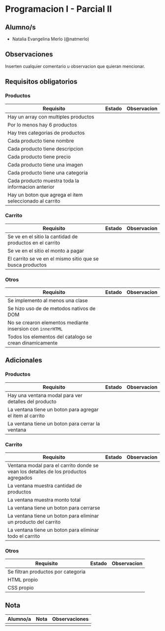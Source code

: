 # Programacion I - Parcial II

## Alumno/s

- Natalia Evangelina Merlo (@natmerlo)

## Observaciones

Inserten cualquier comentario u observacion que quieran mencionar.

## Requisitos obligatorios

### Productos

| Requisito | Estado | Observacion |
| --- | --- | --- |
| Hay un array con multiples productos |  |
| Por lo menos hay 6 productos |  |
| Hay tres categorias de productos | |
| Cada producto tiene nombre | |
| Cada producto tiene descripcion | |
| Cada producto tiene precio | |
| Cada producto tiene una imagen | |
| Cada producto tiene una categoria | |
| Cada producto muestra toda la informacion anterior | |
| Hay un boton que agrega el item seleccionado al carrito | |

### Carrito

| Requisito | Estado | Observacion |
| --- | --- | --- |
| Se ve en el sitio la cantidad de productos en el carrito | |
| Se ve en el sitio el monto a pagar | |
| El carrito se ve en el mismo sitio que se busca productos | |

### Otros

| Requisito | Estado | Observacion |
| --- | --- | --- |
| Se implemento al menos una clase | |
| Se hizo uso de de metodos nativos de DOM | |
| No se crearon elementos mediante insersion con `innerHTML` | |
| Todos los elementos del catalogo se crean dinamicamente | |

## Adicionales

### Productos

| Requisito | Estado | Observacion |
| --- | --- | --- |
| Hay una ventana modal para ver detalles del producto | | 
| La ventana tiene un boton para agregar el item al carrito | |
| La ventana tiene un boton para cerrar la ventana | |

### Carrito

| Requisito | Estado | Observacion |
| --- | --- | --- |
| Ventana modal para el carrito donde se vean los detalles de los productos agregados | | 
| La ventana muestra cantidad de productos | |
| La ventana muestra monto total | |
| La ventana tiene un boton para cerrarse | |
| La ventana tiene un boton para eliminar un producto del carrito | |
| La ventana tiene un boton para eliminar todo el carrito | |

### Otros

| Requisito | Estado | Observacion |
| --- | --- | --- |
| Se filtran productos por categoria | | 
| HTML propio | |
| CSS propio | |

## Nota

| Alumno/a | Nota | Observaciones |
| --- | --- | --- |
| | | |
